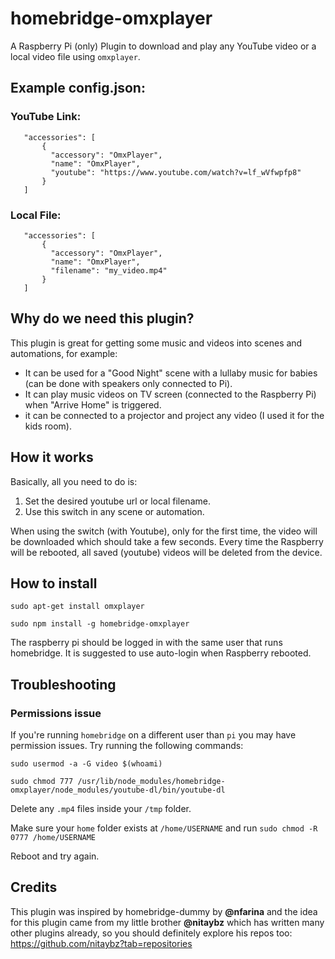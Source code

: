 
# homebridge-omxplayer
A Raspberry Pi (only) Plugin to download and play any YouTube video or a local video file using `omxplayer`.

## Example config.json:

### YouTube Link:
 ```
    "accessories": [
        {
          "accessory": "OmxPlayer",
          "name": "OmxPlayer",
          "youtube": "https://www.youtube.com/watch?v=lf_wVfwpfp8"
        }   
    ]

```

### Local File:
 ```
    "accessories": [
        {
          "accessory": "OmxPlayer",
          "name": "OmxPlayer",
          "filename": "my_video.mp4"
        }   
    ]

```

## Why do we need this plugin?

This plugin is great for getting some music and videos into scenes and automations, for example:
- It can be used for a "Good Night" scene with a lullaby music for babies (can be done with speakers only connected to Pi).
- It can play music videos on TV screen (connected to the Raspberry Pi) when "Arrive Home" is triggered.
- it can be connected to a projector and project any video (I used it for the kids room).

## How it works

Basically, all you need to do is:
1. Set the desired youtube url or local filename.
2. Use this switch in any scene or automation.

When using the switch (with Youtube), only for the first time, the video will be downloaded which should take a few seconds.
Every time the Raspberry will be rebooted, all saved (youtube) videos will be deleted from the device.

## How to install
 ```sudo apt-get install omxplayer```

 ```sudo npm install -g homebridge-omxplayer```

The raspberry pi should be logged in with the same user that runs homebridge.
It is suggested to use auto-login when Raspberry rebooted.

## Troubleshooting

### Permissions issue
If you're running `homebridge` on a different user than `pi` you may have permission issues. Try running the following commands:

`sudo usermod -a -G video $(whoami)`

`sudo chmod 777 /usr/lib/node_modules/homebridge-omxplayer/node_modules/youtube-dl/bin/youtube-dl`

Delete any `.mp4` files inside your `/tmp` folder.

Make sure your `home` folder exists at `/home/USERNAME` and run `sudo chmod -R 0777 /home/USERNAME`

Reboot and try again.
 
## Credits
This plugin was inspired by homebridge-dummy by **@nfarina** and the idea for this plugin came from my little brother **@nitaybz** which has written many other plugins already, so you should definitely explore his repos too: https://github.com/nitaybz?tab=repositories

